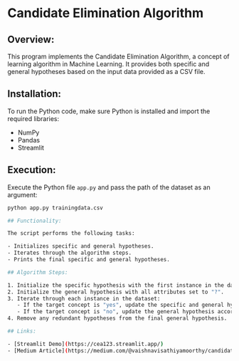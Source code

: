 # Candidate Elimination Algorithm

## Overview:

This program implements the Candidate Elimination Algorithm, a concept of learning algorithm in Machine Learning. It provides both specific and general hypotheses based on the input data provided as a CSV file.

## Installation:

To run the Python code, make sure Python is installed and import the required libraries:

- NumPy
- Pandas
- Streamlit

## Execution:

Execute the Python file `app.py` and pass the path of the dataset as an argument:

```bash
python app.py trainingdata.csv

## Functionality:

The script performs the following tasks:

- Initializes specific and general hypotheses.
- Iterates through the algorithm steps.
- Prints the final specific and general hypotheses.

## Algorithm Steps:

1. Initialize the specific hypothesis with the first instance in the dataset.
2. Initialize the general hypothesis with all attributes set to "?".
3. Iterate through each instance in the dataset:
   - If the target concept is "yes", update the specific and general hypotheses accordingly.
   - If the target concept is "no", update the general hypothesis accordingly.
4. Remove any redundant hypotheses from the final general hypothesis.

## Links:

- [Streamlit Demo](https://cea123.streamlit.app/)
- [Medium Article](https://medium.com/@vaishnavisathiyamoorthy/candidate-elimination-algorithm-4c05b344fdac)
